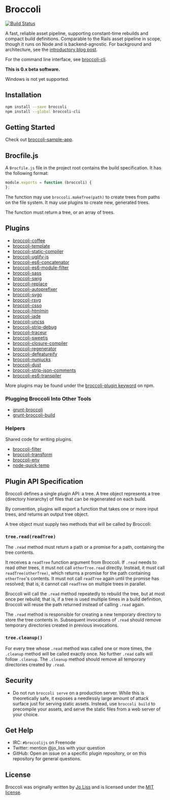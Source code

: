 # Broccoli

[![Build Status](https://travis-ci.org/joliss/broccoli.png?branch=master)](https://travis-ci.org/joliss/broccoli)

A fast, reliable asset pipeline, supporting constant-time rebuilds and compact
build definitions. Comparable to the Rails asset pipeline in scope, though it
runs on Node and is backend-agnostic. For background and architecture, see the
[introductory blog post](http://www.solitr.com/blog/2014/02/broccoli-first-release/).

For the command line interface, see
[broccoli-cli](https://github.com/joliss/broccoli-cli).

**This is 0.x beta software.**

Windows is not yet supported.

## Installation

```bash
npm install --save broccoli
npm install --global broccoli-cli
```

## Getting Started

Check out
[broccoli-sample-app](https://github.com/joliss/broccoli-sample-app).

## Brocfile.js

A `Brocfile.js` file in the project root contains the build specification. It
has the following format:

```js
module.exports = function (broccoli) {
};
```

The function may use `broccoli.makeTree(path)` to create trees from paths on
the file system. It may use plugins to create new, generated trees.

The function must return a tree, or an array of trees.

## Plugins

* [broccoli-coffee](https://github.com/joliss/broccoli-coffee)
* [broccoli-template](https://github.com/joliss/broccoli-template)
* [broccoli-static-compiler](https://github.com/joliss/broccoli-static-compiler)
* [broccoli-uglify-js](https://github.com/joliss/broccoli-uglify-js)
* [broccoli-es6-concatenator](https://github.com/joliss/broccoli-es6-concatenator)
* [broccoli-es6-module-filter](https://github.com/rpflorence/broccoli-es6-module-filter)
* [broccoli-sass](https://github.com/joliss/broccoli-sass)
* [broccoli-swig](https://github.com/shanielh/broccoli-swig)
* [broccoli-replace](https://github.com/outaTiME/broccoli-replace)
* [broccoli-autoprefixer](https://github.com/sindresorhus/broccoli-autoprefixer)
* [broccoli-svgo](https://github.com/sindresorhus/broccoli-svgo)
* [broccoli-rsvg](https://github.com/myfreeweb/broccoli-rsvg)
* [broccoli-csso](https://github.com/sindresorhus/broccoli-csso)
* [broccoli-htmlmin](https://github.com/sindresorhus/broccoli-htmlmin)
* [broccoli-jade](https://github.com/sindresorhus/broccoli-jade)
* [broccoli-uncss](https://github.com/sindresorhus/broccoli-uncss)
* [broccoli-strip-debug](https://github.com/sindresorhus/broccoli-strip-debug)
* [broccoli-traceur](https://github.com/sindresorhus/broccoli-traceur)
* [broccoli-sweetjs](https://github.com/sindresorhus/broccoli-sweetjs)
* [broccoli-closure-compiler](https://github.com/sindresorhus/broccoli-closure-compiler)
* [broccoli-regenerator](https://github.com/sindresorhus/broccoli-regenerator)
* [broccoli-defeatureify](https://github.com/sindresorhus/broccoli-defeatureify)
* [broccoli-nunjucks](https://github.com/sindresorhus/broccoli-nunjucks)
* [broccoli-dust](https://github.com/sindresorhus/broccoli-dust)
* [broccoli-strip-json-comments](https://github.com/sindresorhus/broccoli-strip-json-comments)
* [broccoli-es6-transpiler](https://github.com/sindresorhus/broccoli-es6-transpiler)

More plugins may be found under the [broccoli-plugin
keyword](https://www.npmjs.org/browse/keyword/broccoli-plugin) on npm.

### Plugging Broccoli Into Other Tools

* [grunt-broccoli](https://github.com/quandl/grunt-broccoli)
* [grunt-broccoli-build](https://github.com/ericf/grunt-broccoli-build)

### Helpers

Shared code for writing plugins.

* [broccoli-filter](https://github.com/joliss/broccoli-filter)
* [broccoli-transform](https://github.com/joliss/broccoli-transform)
* [broccoli-env](https://github.com/joliss/broccoli-env)
* [node-quick-temp](https://github.com/joliss/node-quick-temp)

## Plugin API Specification

Broccoli defines a single plugin API: a tree. A tree object represents a tree
(directory hierarchy) of files that can be regenerated on each build.

By convention, plugins will export a function that takes one or more input
trees, and returns an output tree object.

A tree object must supply two methods that will be called by Broccoli:

### `tree.read(readTree)`

The `.read` method must return a path or a promise for a path, containing the
tree contents.

It receives a `readTree` function argument from Broccoli. If `.read` needs to
read other trees, it must not call `otherTree.read` directly. Instead, it must
call `readTree(otherTree)`, which returns a promise for the path containing
`otherTree`'s contents. It must not call `readTree` again until the promise
has resolved; that is, it cannot call `readTree` on multiple trees in
parallel.

Broccoli will call the `.read` method repeatedly to rebuild the tree, but at
most once per rebuild; that is, if a tree is used multiple times in a build
definition, Broccoli will reuse the path returned instead of calling `.read`
again.

The `.read` method is responsible for creating a new temporary directory to
store the tree contents in. Subsequent invocations of `.read` should remove
temporary directories created in previous invocations.

### `tree.cleanup()`

For every tree whose `.read` method was called one or more times, the
`.cleanup` method will be called exactly once. No further `.read` calls will
follow `.cleanup`. The `.cleanup` method should remove all temporary
directories created by `.read`.

## Security

* Do not run `broccoli serve` on a production server. While this is
  theoretically safe, it exposes a needlessly large amount of attack surface
  just for serving static assets. Instead, use `broccoli build` to precompile
  your assets, and serve the static files from a web server of your choice.

## Get Help

* IRC: `#broccolijs` on Freenode
* Twitter: mention @jo_liss with your question
* GitHub: Open an issue on a specific plugin repository, or on this
  repository for general questions.

## License

Broccoli was originally written by [Jo Liss](http://www.solitr.com/) and is
licensed under the [MIT license](LICENSE.md).
